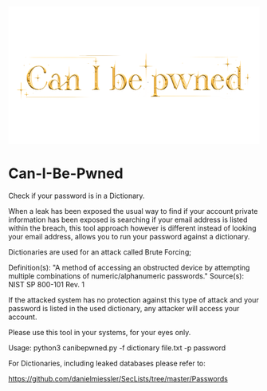 
![](images/cibp.png)

# Can-I-Be-Pwned
Check if your password is in a Dictionary.

When a leak has been exposed the usual way to find if your account private information has been exposed is searching if your email address is listed within the breach, this tool approach however is different instead of looking your email address, allows you to run your password against a dictionary.


Dictionaries are used for an attack called Brute Forcing;

Definition(s):
  "A method of accessing an obstructed device by attempting multiple combinations of numeric/alphanumeric passwords."
Source(s):
NIST SP 800-101 Rev. 1



If the attacked system has no protection against this type of attack and your password is listed in the used dictionary, any attacker will access your account.

Please use this tool in your systems, for your eyes only.

Usage: python3 canibepwned.py -f dictionary file.txt -p password

For Dictionaries, including leaked databases please refer to:

https://github.com/danielmiessler/SecLists/tree/master/Passwords

